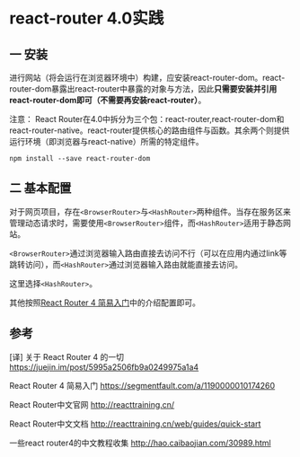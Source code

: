 # react-router 4.0实践

## 一 安装
进行网站（将会运行在浏览器环境中）构建，应安装react-router-dom。react-router-dom暴露出react-router中暴露的对象与方法，因此**只需要安装并引用react-router-dom即可（不需要再安装react-router）**。

注意：
React Router在4.0中拆分为三个包：react-router,react-router-dom和react-router-native。react-router提供核心的路由组件与函数。其余两个则提供运行环境（即浏览器与react-native）所需的特定组件。



```
npm install --save react-router-dom
```

## 二 基本配置
对于网页项目，存在`<BrowserRouter>`与`<HashRouter>`两种组件。当存在服务区来管理动态请求时，需要使用`<BrowserRouter>`组件，而`<HashRouter>`适用于静态网站。

`<BrowserRouter>`通过浏览器输入路由直接去访问不行（可以在应用内通过link等跳转访问），而`<HashRouter>`通过浏览器输入路由就能直接去访问。

这里选择`<HashRouter>`。

其他按照[React Router 4 简易入门](https://segmentfault.com/a/1190000010174260)中的介绍配置即可。


## 参考
[译] 关于 React Router 4 的一切
https://juejin.im/post/5995a2506fb9a0249975a1a4

React Router 4 简易入门
https://segmentfault.com/a/1190000010174260

React Router中文官网
http://reacttraining.cn/

React Router中文文档
http://reacttraining.cn/web/guides/quick-start

一些react router4的中文教程收集
http://hao.caibaojian.com/30989.html